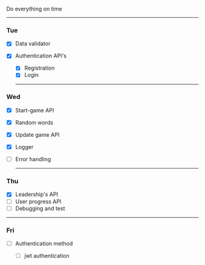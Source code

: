 Do everything on time

***

### Tue

- [x] Data validator
- [x] Authentication API's   
    - [x] Registration
    - [x] Login
    
    ***

  
### Wed
- [x] Start-game API
- [x] Random words
- [x] Update game API
- [x] Logger
- [ ] Error handling

    ***

### Thu

- [x] Leadership's API
- [ ] User progress API
- [ ] Debugging and test
***

### Fri

- [ ] Authentication method
    - [ ] jwt authentication

 